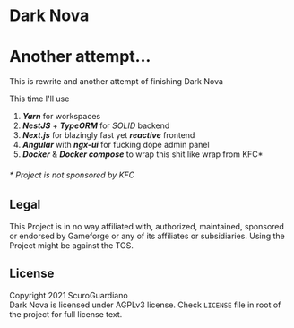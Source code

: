 # Dark Nova
# Another attempt...

This is rewrite and another attempt of finishing Dark Nova

This time I'll use
1. ***Yarn*** for workspaces
2. ***NestJS*** + ***TypeORM*** for *SOLID* backend
3. ***Next.js*** for blazingly fast yet ***reactive*** frontend
4. ***Angular*** with ***ngx-ui*** for fucking dope admin panel
5. ***Docker*** & ***Docker compose*** to wrap this shit like wrap from KFC*

###### * Project is not sponsored by KFC

## Legal
This Project is in no way affiliated with, authorized, maintained, sponsored or endorsed by Gameforge or any of its affiliates or subsidiaries. Using the Project might be against the TOS.

## License
Copyright 2021 ScuroGuardiano  
Dark Nova is licensed under AGPLv3 license. Check `LICENSE` file in root of the project for full license text.